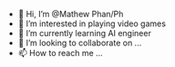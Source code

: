 - 👋 Hi, I’m @Mathew Phan/Ph
- 👀 I’m interested in playing video games
- 🌱 I’m currently learning AI engineer
- 💞️ I’m looking to collaborate on ... 
- 📫 How to reach me ...

<!---
shifihs/shifihs is a ✨ special ✨ repository because its `README.md` (this file) appears on your GitHub profile.
You can click the Preview link to take a look at your changes.
--->
